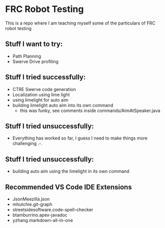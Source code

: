 # FRC Robot Testing

This is a repo where I am teaching myself some of the particulars of FRC robot testing

## Stuff I want to try:
- Path Planning
- Swerve Drive profiling

## Stuff I tried successfully:
- CTRE Swerve code generation
- Localization using lime light
- using limelight for auto aim
- building limelight auto aim into its own command
    - this was funky, see comments inside commands/AimAtSpeaker.java

## Stuff I tried unsuccessfully:
- Everything has worked so far, I guess I need to make things more challenging .-.

## Stuff I tried unsuccessfully:
- building auto aim using the limelight in its own command

## Recommended VS Code IDE Extensions
- JsonMeezilla.json
- mhutchie.git-graph
- streetsidesoftware.code-spell-checker
- btamburrino.apex-javadoc
- yzhang.markdown-all-in-one